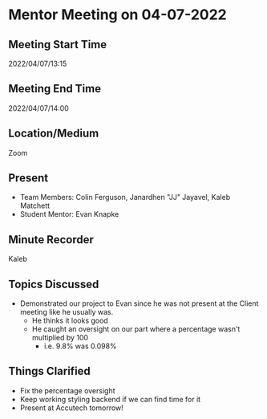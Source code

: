 # Mentor Meeting on 04-07-2022

## Meeting Start Time

2022/04/07/13:15

## Meeting End Time

2022/04/07/14:00

## Location/Medium

Zoom

## Present

- Team Members: Colin Ferguson, Janardhen "JJ" Jayavel, Kaleb Matchett
- Student Mentor: Evan Knapke

## Minute Recorder

Kaleb

## Topics Discussed
- Demonstrated our project to Evan since he was not present at the Client meeting like he usually was.
  - He thinks it looks good
  - He caught an oversight on our part where a percentage wasn't multiplied by 100
    - i.e. 9.8% was 0.098%

## Things Clarified

- Fix the percentage oversight
- Keep working styling backend if we can find time for it
- Present at Accutech tomorrow!

